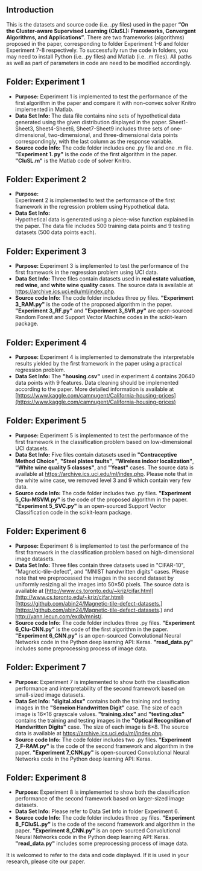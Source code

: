 ﻿


## Introduction
This is the datasets and source code (i.e. .py files) used in the paper **“On the Cluster-aware Supervised Learning (CluSL): Frameworks, Convergent Algorithms, and Applications”**. There are two frameworks (algorithms) proposed in the paper, corresponding to folder Experiment 1-6 and folder Experiment 7-8 respectively. To successfully run the code in folders, you may need to install Python (i.e. .py files) and Matlab (i.e. .m files). All paths as well as part of parameters in code are need to be modified accordingly.

## Folder: Experiment 1
 - **Purpose:** 
 Experiment 1 is implemented to test the performance of the first algorithm in the paper and compare it with non-convex solver Knitro implemented in Matlab.
- **Data Set Info:** 
The data file contains nine sets of hypothetical data generated using the given distribution displayed in the paper. Sheet1-Sheet3, Sheet4-Sheet6, Sheet7-Sheet9 includes three sets of one-dimensional, two-dimensional, and three-dimensional data points correspondingly, with the last column as the response variable.
- **Source code Info:** 
The code folder includes one .py file and one .m file. **"Experiment 1. py"** is the code of the first algorithm in the paper. **"CluSL.m"** is the Matlab code of solver Knitro.
## Folder: Experiment 2
- **Purpose:**  
 Experiment 2 is implemented to test the performance of the first framework in the regression problem using Hypothetical data.
- **Data Set Info:**  
Hypothetical data is generated using a piece-wise function explained in the paper. The data file includes 500 training data points and 9 testing datasets (500 data points each).
## Folder: Experiment 3
- **Purpose:**
Experiment 3 is implemented to test the performance of the first framework in the regression problem using UCI data.
- **Data Set Info:** 
Three files contain datasets used in **real estate valuation**, **red wine**, and **white wine quality** cases. The source data is available at https://archive.ics.uci.edu/ml/index.php.
- **Source code Info:**
The code folder includes three py files. **"Experiment 3_RAM.py"** is the code of the proposed algorithm in the paper. **"Experiment 3_RF.py"** and **"Experiment 3_SVR.py"** are open-sourced Random Forest and Support Vector Machine codes in the scikit-learn package.
## Folder: Experiment 4
- **Purpose:**
Experiment 4 is implemented to demonstrate the interpretable results yielded by the first framework in the paper using a practical regression problem.
- **Data Set Info:** 
 The **"housing.csv"** used in experiment 4 contains 20640 data points with 9 features. Data cleaning should be implemented according to the paper. More detailed information is available at [https://www.kaggle.com/camnugent/California-housing-prices](https://www.kaggle.com/camnugent/California-housing-prices)

## Folder: Experiment 5
- **Purpose:**
Experiment 5 is implemented to test the performance of the first framework in the classification problem based on low-dimensional UCI datasets.
- **Data Set Info:** 
Five files contain datasets used in **"Contraceptive Method Choice"**, **"Steel plates faults"**, **"Wireless indoor localization"**, **"White wine quality 5 classes"**, and **"Yeast"** cases. The source data is available at https://archive.ics.uci.edu/ml/index.php. Please note that in the white wine case, we removed level 3 and 9 which contain very few data.
- **Source code Info:**
The code folder includes two .py files. **"Experiment 5_Clu-MSVM.py"** is the code of the proposed algorithm in the paper. **"Experiment 5_SVC.py"** is an open-sourced Support Vector Classification code in the scikit-learn package.
## Folder: Experiment 6
- **Purpose:**
Experiment 6 is implemented to test the performance of the first framework in the classification problem based on high-dimensional image datasets.
- **Data Set Info:** 
Three files contain three datasets used in "CIFAR-10", "Magnetic-tile-defect", and "MNIST handwritten digits" cases. Please note that we preprocessed the images in the second dataset by uniformly resizing all the images into 50×50 pixels. The source data is available at [http://www.cs.toronto.edu/~kriz/cifar.html](http://www.cs.toronto.edu/~kriz/cifar.html)
[https://github.com/abin24/Magnetic-tile-defect-datasets.](https://github.com/abin24/Magnetic-tile-defect-datasets.)  and http://yann.lecun.com/exdb/mnist/.
- **Source code Info:**
The code folder includes three .py files. **"Experiment 6_Clu-CNN.py"** is the code of the first algorithm in the paper. **"Experiment 6_CNN.py"** is an open-sourced Convolutional Neural Networks code in the Python deep learning API: Keras. **"read_data.py"** includes some preprocessing process of image data.
## Folder: Experiment 7
- **Purpose:**
Experiment 7 is implemented to show both the classification performance and interpretability of the second framework based on small-sized image datasets.
- **Data Set Info:** 
**"digital.xlsx"** contains both the training and testing images in the **"Semeion Handwritten Digit"** case. The size of each image is 16×16 grayscale values. **"training.xlsx"** and **"testing.xlsx"** contains the training and testing images in the **"Optical Recognition of Handwritten Digits"** case. The size of each image is 8×8. The source data is available at https://archive.ics.uci.edu/ml/index.php.
- **Source code Info:**
The code folder includes two .py files. **"Experiment 7_F-RAM.py"** is the code of the second framework and algorithm in the paper. **"Experiment 7_CNN.py"** is open-sourced Convolutional Neural Networks code in the Python deep learning API: Keras.
## Folder: Experiment 8
- **Purpose:**
Experiment 8 is implemented to show both the classification performance of the second framework based on larger-sized image datasets.
- **Data Set Info:** 
Please refer to Data Set Info in folder Experiment 6.
- **Source code Info:**
The code folder includes three .py files. **"Experiment 8_FCluSL.py"** is the code of the second framework and algorithm in the paper. **"Experiment 8_CNN.py"** is an open-sourced Convolutional Neural Networks code in the Python deep learning API: Keras. **"read_data.py"** includes some preprocessing process of image data.



 It is welcomed to refer to the data and code displayed. If it is used in your research, please cite our paper.
